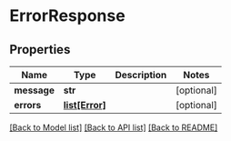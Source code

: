 # ErrorResponse

## Properties
Name | Type | Description | Notes
------------ | ------------- | ------------- | -------------
**message** | **str** |  | [optional] 
**errors** | [**list[Error]**](Error.md) |  | [optional] 

[[Back to Model list]](../README.md#documentation-for-models) [[Back to API list]](../README.md#documentation-for-api-endpoints) [[Back to README]](../README.md)


